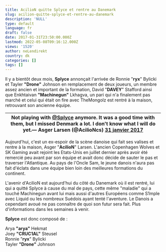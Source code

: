 ```yaml
---
title: AcilioN quitte Splyce et rentre au Danemark
slug: acilion-quitte-splyce-et-rentre-au-danemark
description: 'NULL'
type: default
language: fr
draft: false
date: 2017-01-31T23:50:00.000Z
lastmod: 2022-05-08T09:16:12.000Z
views: '1520'
author: neLendirekt
country: dk
categories: []
tags: []
---
```

Il y a bientôt deux mois, **Splyce** annonçait l'arrivée de Ronnie "**ryx**" Bylicki et Tayler **"Drone"** Johnson en remplacement de deux joueurs, un membre assez ancien et important de la formation, David "**DAVEY**" Stafford ainsi que Enkhtaivan **"Machinegun"** Lkhagva, un pari qui n'a finalement pas marché et celui qui était on fire avec TheMongolz est rentré à la maison, retrouvant son ancienne équipe.

| Not playing with [@Splyce](https://twitter.com/Splyce) anymore. It was a good time with them, but I missed Denmark a lot. I don't know what I will do yet.— Asger Larsen (@AcilioNcs) [31 janvier 2017](https://twitter.com/AcilioNcs/status/826551740325621760) |
| ---------------------------------------------------------------------------------------------------------------------------------------------------------------------------------------------------------------------------------------------------------------- |

  
Aujourd'hui, c'est un ex-espoir de la scène danoise qui fait ses valises et rentre à la maison, Asger "**AcilioN**" Larsen. L'ancien Copenhagen Wolves et SK Gaming avait rejoint les Etats-Unis en juillet dernier après avoir été remercié peu avant par son équipe et avait donc décide de sauter le pas et traverser l'Atlantique. Au pays de l'Oncle Sam, le jeune danois n'aura pas fait d'éclats dans une équipe bien loin des meilleures formations du continent.

L'avenir d'AcilioN est aujourd'hui du côté du Danemark où il est rentré, lui qui a quitté Splyce à cause du mal de pays, cette même "maladie" qui a touché Machinegun avant lui mais aussi d'autres Européens comme S1mple avec Liquid ou les nombreux Suédois ayant tenté l'aventure. Le Danois a cependant avoué ne pas connaître de quoi son futur sera fait. Plus d'informations dans les semaines à venir.

**Splyce** est donc composé de :

Arya **"arya"** Hekmat  
Joey **"CRUC1AL"** Steusel  
Ronnie "**ryx**" Bylicki  
Tayler **"Drone"** Johnson
